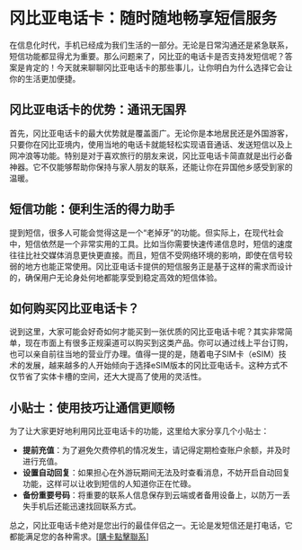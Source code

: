 # 冈比亚电话卡：随时随地畅享短信服务

在信息化时代，手机已经成为我们生活的一部分。无论是日常沟通还是紧急联系，短信功能都显得尤为重要。那么问题来了，冈比亚的电话卡是否支持发短信呢？答案是肯定的！今天就来聊聊冈比亚电话卡的那些事儿，让你明白为什么选择它会让你的生活更加便捷。

## 冈比亚电话卡的优势：通讯无国界

首先，冈比亚电话卡的最大优势就是覆盖面广。无论你是本地居民还是外国游客，只要你在冈比亚境内，使用当地的电话卡就能轻松实现语音通话、发送短信以及上网冲浪等功能。特别是对于喜欢旅行的朋友来说，冈比亚电话卡简直就是出行必备神器。它不仅能够帮助你保持与家人朋友的联系，还能让你在异国他乡感受到家的温暖。

## 短信功能：便利生活的得力助手

提到短信，很多人可能会觉得这是一个“老掉牙”的功能。但实际上，在现代社会中，短信依然是一个非常实用的工具。比如当你需要快速传递信息时，短信的速度往往比社交媒体消息更快更直接。而且，短信不受网络环境的影响，即使在信号较弱的地方也能正常使用。冈比亚电话卡提供的短信服务正是基于这样的需求而设计的，确保用户无论身处何地都能享受到稳定高效的短信体验。

## 如何购买冈比亚电话卡？

说到这里，大家可能会好奇如何才能买到一张优质的冈比亚电话卡呢？其实非常简单，现在市面上有很多正规渠道可以购买到这类产品。你可以通过线上平台订购，也可以亲自前往当地的营业厅办理。值得一提的是，随着电子SIM卡（eSIM）技术的发展，越来越多的人开始倾向于选择eSIM版本的冈比亚电话卡。这种方式不仅节省了实体卡槽的空间，还大大提高了使用的灵活性。

## 小贴士：使用技巧让通信更顺畅

为了让大家更好地利用冈比亚电话卡的功能，这里给大家分享几个小贴士：

- **提前充值**：为了避免欠费停机的情况发生，请记得定期检查账户余额，并及时进行充值。
- **设置自动回复**：如果担心在外游玩期间无法及时查看消息，不妨开启自动回复功能，这样可以让收到短信的人知道你正在忙碌。
- **备份重要号码**：将重要的联系人信息保存到云端或者备用设备上，以防万一丢失手机后还能迅速找回联系方式。

总之，冈比亚电话卡绝对是您出行的最佳伴侣之一。无论是发短信还是打电话，它都能满足您的各种需求。[[購卡點擊聯系](https://t.me/s/esim1088)]